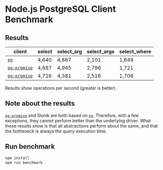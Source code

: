 # Node.js PostgreSQL Client Benchmark

## Results

|**client**|**select**|**select_arg**|**select_args**|**select_where**|
|-|-|-|-|-|
|[`pg`](https://github.com/brianc/node-postgres)|4,640|4,667|2,101|1,649|
|[`pg-promise`](https://github.com/vitaly-t/pg-promise)|4,687|4,945|2,796|1,721|
|[`pg-promise`](https://github.com/gajus/slonik)|4,716|4,381|2,516|1,708|

Results show operations per second (greater is better).

## Note about the results

[`pg-promise`](https://github.com/vitaly-t/pg-promise) and Slonik are both based on [`pg`](https://github.com/brianc/node-postgres). Therefore, with a few exceptions, they cannot perform better than the underlying driver. What these results show is that all abstractions perform about the same, and that the bottleneck is always the query execution time.

## Run benchmark

```bash
npm install
npm run benchmark

```

